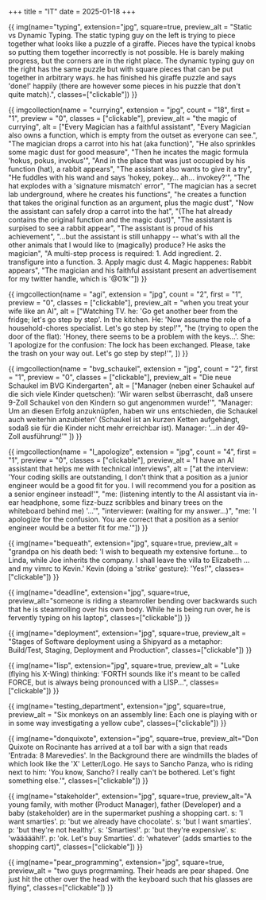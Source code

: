 +++
title = "IT"
date = 2025-01-18
+++

{{ img(name="typing", extension="jpg", square=true, preview_alt = "Static vs Dynamic Typing. The static typing guy on the left is trying to piece together what looks like a puzzle of a giraffe. Pieces have the typical knobs so putting them together incorrectly is not possible. He is barely making progress, but the corners are in the right place. The dynamic typing guy on the right has the same puzzle but with square pieces that can be put together in arbitrary ways. he has finished his giraffe puzzle and says 'done!' happily (there are however some pieces in his puzzle that don't quite match).", classes=["clickable"]) }}

{{ imgcollection(name = "currying", extension = "jpg", count = "18", first = "1", preview = "0",
    classes = ["clickable"],
    preview_alt = "the magic of currying",
    alt = ["Every Magician has a faithful assistant",
        "Every Magician also owns a function, which is empty from the outset as everyone can see.",
        "The magician drops a carrot into his hat (aka function)",
        "He also sprinkles some magic dust for good measure",
        "Then he incates the magic formula 'hokus, pokus, invokus'",
        "And in the place that was just occupied by his function (hat), a rabbit appears",
        "The assistant also wants to give it a try",
        "He fuddles with his wand and says 'hokey, pokey... ah... invokey?'",
        "The hat explodes with a 'signature mismatch' error",
        "The magician has a secret lab underground, where he creates his functions",
        "he creates a function that takes the original function as an argument, plus the magic dust",
        "Now the assistant can safely drop a carrot into the hat",
        "(The hat already contains the original function and the magic dust)",
        "The assistant is surpised to see a rabbit appear",
        "The assistant is proud of his achievement",
        "...but the assistant is still unhappy -- what's with all the other animals that I would like to (magically) produce? He asks the magician",
        "A multi-step process is required: 1. Add ingredient. 2. transfigure into a function. 3. Apply magic dust 4. Magic happenes: Rabbit appears",
        "The magician and his faithful assistant present an advertisement for my twitter handle, which is '@01k'"])
}}

{{ imgcollection(name = "agi", extension = "jpg", count = "2", first = "1", preview = "0",
    classes = ["clickable"],
    preview_alt = "when you treat your wife like an AI",
    alt = ["Watching TV. he: 'Go get another beer from the fridge; let's go step by step'. In the kitchen. He: 'Now assume the role of a household-chores specialist. Let's go step by step!'",
"he (trying to open the door of the flat): 'Honey, there seems to be a problem with the keys...'. She: 'I apologize for the confusion: The lock has been exchanged. Please, take the trash on your way out. Let's go step by step!'",
])
}}

{{ imgcollection(name = "bvg_schaukel", extension = "jpg", count = "2", first = "1", preview = "0",
    classes = ["clickable"],
    preview_alt = "Die neue Schaukel im BVG Kindergarten",
    alt = ["Manager (neben einer Schaukel auf die sich viele Kinder quetschen): 'Wir waren selbst überrascht, daß unsere 9-Zoll Schaukel von den Kindern so gut angenommen wurde!'",
"Manager: Um an diesen Erfolg anzuknüpfen, haben wir uns entschieden, die Schaukel auch weiterhin anzubieten' (Schaukel ist an kurzen Ketten aufgehängt, sodaß sie für die Kinder nicht mehr erreichbar ist). Manager: '...in der 49-Zoll ausführung!'" ])
}}

{{ imgcollection(name = "I_apologize", extension = "jpg", count = "4", first = "1", preview = "0",
    classes = ["clickable"],
    preview_alt = "I have an AI assistant that helps me with technical interviews",
    alt = ["at the interview: 'Your coding skills are outstanding, I don't think that a position as a junior engineer would be a good fit for you. I will recommend you for a position as a senior engineer instead!'",
"me: (listening intently to the AI assistant via in-ear headphone, some fizz-buzz scribbles and binary trees on the whiteboard behind me) '...'",
"interviewer: (waiting for my answer...)",
"me: 'I apologize for the confusion. You are correct that a position as a senior engineer would be a better fit for me.'"])
}}

{{ img(name="bequeath", extension="jpg", square=true, preview_alt = "grandpa on his death bed: 'I wish to bequeath my extensive fortune... to Linda, while Joe inherits the company. I shall leave the villa to Elizabeth ... and my vimrc to Kevin.' Kevin (doing a 'strike' gesture): 'Yes!'", classes=["clickable"]) }}

{{ img(name="deadline", extension="jpg", square=true, preview_alt="someone is riding a steamroller bending over backwards such that he is steamrolling over his own body. While he is being run over, he is fervently typing on his laptop", classes=["clickable"]) }}

{{ img(name="deployment", extension="jpg", square=true, preview_alt = "Stages of Software deployment using a Shipyard as a metaphor: Build/Test, Staging, Deployment and Production", classes=["clickable"]) }}

{{ img(name="lisp", extension="jpg", square=true, preview_alt = "Luke (flying his X-Wing) thinking: 'FORTH sounds like it's meant to be called FORCE, but is always being pronounced with a LISP...", classes=["clickable"]) }}

{{ img(name="testing_department", extension="jpg", square=true, preview_alt = "Six monkeys on an assembly line: Each one is playing with or in some way investigating a yellow cube", classes=["clickable"]) }}

{{ img(name="donquixote", extension="jpg", square=true, preview_alt="Don Quixote on Rocinante has arrived at a toll bar with a sign that reads 'Entrada: 8 Marevedies'. In the Background there are windmills the blades of which look like the 'X' Letter/Logo. He says to Sancho Panza, who is riding next to him: 'You know, Sancho? I really can't be bothered. Let's fight something else.'", classes=["clickable"]) }}

{{ img(name="stakeholder", extension="jpg", square=true, preview_alt="A young family, with mother (Product Manager), father (Developer) and a baby (stakeholder) are in the supermarket pushing a shopping cart. s: 'I want smarties'. p: 'but we already have chocolate'. s: 'but I want smarties'. p: 'but they're not healthy'. s: 'Smarties!'. p: 'but they're expensive'. s: 'wäääääh!!'. p: 'ok. Let's buy Smarties'. d: 'whatever' (adds smarties to the shopping cart)", classes=["clickable"]) }}

{{ img(name="pear_programming", extension="jpg", square=true, preview_alt = "two guys progrmaming. Their heads are pear shaped. One just hit the other over the head with the keyboard such that his glasses are flying", classes=["clickable"]) }}



